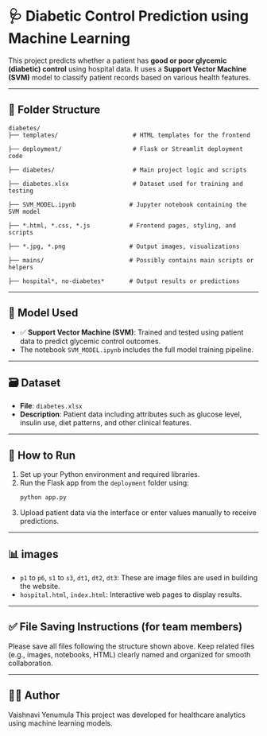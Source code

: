
# 🩺 Diabetic Control Prediction using Machine Learning

This project predicts whether a patient has **good or poor glycemic (diabetic) control** using hospital data. It uses a **Support Vector Machine (SVM)** model to classify patient records based on various health features.

---

## 📁 Folder Structure

```
diabetes/
├── templates/                     # HTML templates for the frontend

├── deployment/                    # Flask or Streamlit deployment code

├── diabetes/                      # Main project logic and scripts

├── diabetes.xlsx                  # Dataset used for training and testing

├── SVM_MODEL.ipynb               # Jupyter notebook containing the SVM model

├── *.html, *.css, *.js           # Frontend pages, styling, and scripts

├── *.jpg, *.png                  # Output images, visualizations

├── mains/                        # Possibly contains main scripts or helpers

├── hospital*, no-diabetes*       # Output results or predictions
```

---

## 🧠 Model Used

- ✅ **Support Vector Machine (SVM)**: Trained and tested using patient data to predict glycemic control outcomes.
- The notebook `SVM_MODEL.ipynb` includes the full model training pipeline.

---

## 🗃️ Dataset

- **File**: `diabetes.xlsx`
- **Description**: Patient data including attributes such as glucose level, insulin use, diet patterns, and other clinical features.

---

## 🚀 How to Run

1. Set up your Python environment and required libraries.
2. Run the Flask app from the `deployment` folder using:
   ```bash
   python app.py
   ```
3. Upload patient data via the interface or enter values manually to receive predictions.

---

## 📊  images

- `p1` to `p6`, `s1` to `s3`, `dt1`, `dt2`, `dt3`: These are image files are used in building the website.
- `hospital.html`, `index.html`: Interactive web pages to display results.

---

## ✅ File Saving Instructions (for team members)

Please save all files following the structure shown above. Keep related files (e.g., images, notebooks, HTML) clearly named and organized for smooth collaboration.

---

## 👩‍💻 Author
Vaishnavi Yenumula
This project was developed for healthcare analytics using machine learning models.

